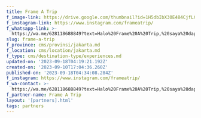 ```yaml
---
title: Frame A Trip
f_image-link: https://drive.google.com/thumbnail?id=1H5dbIbX30E484CjfLCdhmD3otZjLYgJR
f_instagram-link: https://www.instagram.com/frameatrip/
f_whatsapp-link: >-
  https://wa.me/628118688849?text=Halo%20Frame%20A%20Trip,%20saya%20dapat%20info%20dari%20@loocale.id%20dan%20punya%20pertanyaan
slug: frame-a-trip
f_province: cms/provinsi/jakarta.md
f_location: cms/location/jakarta.md
f_type: cms/destination-type/experiences.md
updated-on: '2023-09-18T04:19:21.192Z'
created-on: '2023-09-10T17:04:36.260Z'
published-on: '2023-09-18T04:34:08.284Z'
f_instagram: https://www.instagram.com/frameatrip/
f_wa-contact: >-
  https://wa.me/628118688849?text=Halo%20Frame%20A%20Trip,%20saya%20dapat%20info%20dari%20@loocale.id%20dan%20punya%20pertanyaan
f_partner-name: Frame A Trip
layout: '[partners].html'
tags: partners
---
```



